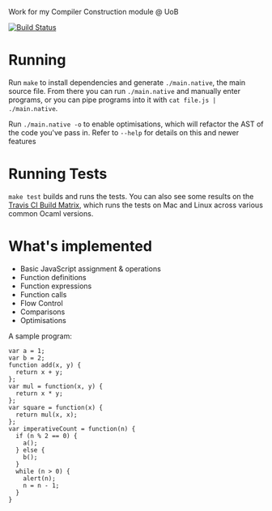 Work for my Compiler Construction module @ UoB

[![Build Status](https://img.shields.io/travis/NotBobTheBuilder/compiler-construction.svg)](https://travis-ci.org/NotBobTheBuilder/compiler-construction)

Running
=======

Run `make` to install dependencies and generate `./main.native`, the main source file. From there you can run `./main.native` and manually enter programs, or you can pipe programs into it with `cat file.js | ./main.native`.

Run `./main.native -o` to enable optimisations, which will refactor the AST of the code you've pass in. Refer to `--help` for details on this and newer features

Running Tests
=============

`make test` builds and runs the tests. You can also see some results on the [Travis CI Build Matrix](https://travis-ci.org/NotBobTheBuilder/compiler-construction), which runs the tests on Mac and Linux across various common Ocaml versions.

What's implemented
==================

- Basic JavaScript assignment & operations
- Function definitions
- Function expressions
- Function calls
- Flow Control
- Comparisons
- Optimisations

A sample program:

    var a = 1;
    var b = 2;
    function add(x, y) {
      return x + y;
    };
    var mul = function(x, y) {
      return x * y;
    };
    var square = function(x) {
      return mul(x, x);
    };
    var imperativeCount = function(n) {
      if (n % 2 == 0) {
        a();
      } else {
        b();
      }
      while (n > 0) {
        alert(n);
        n = n - 1;
      }
    }
